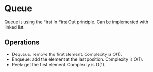# Queue

Queue is using the First In First Out principle. Can be implemented with linked list.

## Operations

- Dequeue: remove the first element. Complexity is O(1).
- Enqueue: add the element at the last position. Complexity is O(1).
- Peek: get the first element. Complexity is O(1).


